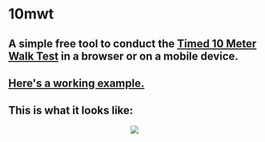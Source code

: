 # 10mwt
## A simple free tool to conduct the [Timed 10 Meter Walk Test](http://www.physio-pedia.com/10_Metre_Walk_Test) in a browser or on a mobile device.
## [Here's a working example.](https://tdreid.github.io/10mwt/)
## This is what it looks like:
<p align="center">
  <img src="https://inaptpi.firebaseapp.com/img-for-10mwt/10mwt-screenshot.png">
</p>

